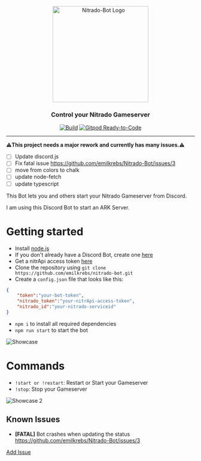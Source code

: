 <div id="logo" align="center">
  <a href="https://github.com/emilkrebs/Nitrado-Bot" target="_blank" rel="noopener noreferrer">
	  <img width="256" alt="Nitrado-Bot Logo" src="https://user-images.githubusercontent.com/68400102/171499841-642a53a2-e00d-4688-9637-c993a86a8161.png">
	</a>
  <h3>
    Control your Nitrado Gameserver
  </h3>
</div>


<div id="badges" align="center">
  
   [![Build](https://github.com/emilkrebs/Nitrado-Bot/actions/workflows/build.yml/badge.svg)](https://github.com/emilkrebs/Nitrado-Bot/actions/workflows/build.yml)
   [![Gitpod Ready-to-Code](https://img.shields.io/badge/Gitpod-ready--to--code-blue?logo=gitpod)](https://gitpod.io/#https://github.com/emilkrebs/Nitrado-Bot)

</div>

<hr>

**⚠️This project needs a major rework and currently has many issues.⚠️**

- [ ] Update discord.js 
- [ ] Fix fatal issue https://github.com/emilkrebs/Nitrado-Bot/issues/3
- [ ] move from colors to chalk
- [ ] update node-fetch
- [ ] update typescript
 
This Bot lets you and others start your Nitrado Gameserver from Discord. 

I am using this Discord Bot to start an ARK Server.

# Getting started
- Install [node.js](https://nodejs.org/en/)
- If you don't already have a Discord Bot, create one [here](https://discord.com/developers/applications/)
- Get a nitrApi access token [here](https://server.nitrado.net/deu/developer/tokens)
- Clone the repository using `git clone https://github.com/emilkrebs/nitrado-bot.git`
- Create a `config.json` file that looks like this:
```json
{
    "token":"your-bot-token",
    "nitrado_token":"your-nitrApi-access-token",
    "nitrado_id":"your-nitrado-serviceid"
}
```
- `npm i` to install all required dependencies
- `npm run start` to start the bot

![Showcase](https://user-images.githubusercontent.com/68400102/171502599-4e5b7572-e83a-4144-a17b-f25d1cc6b6cb.png)


# Commands
- `!start or !restart`: Restart or Start your Gameserver
- `!stop`: Stop your Gameserver

![Showcase 2](https://user-images.githubusercontent.com/68400102/171891996-ad32af6b-b7db-428d-a0ae-11fcea4cacbc.png)

## Known Issues

- **[FATAL]** Bot crashes when updating the status https://github.com/emilkrebs/Nitrado-Bot/issues/3

[Add Issue](https://github.com/emilkrebs/Nitrado-Bot/issues/new)
